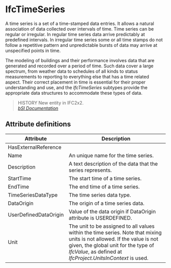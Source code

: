 IfcTimeSeries
=============
A time series is a set of a time-stamped data entries. It allows a natural
association of data collected over intervals of time. Time series can be
regular or irregular. In regular time series data arrive predictably at
predefined intervals. In irregular time series some or all time stamps do not
follow a repetitive pattern and unpredictable bursts of data may arrive at
unspecified points in time.  
  
The modeling of buildings and their performance involves data that are
generated and recorded over a period of time. Such data cover a large
spectrum, from weather data to schedules of all kinds to status measurements
to reporting to everything else that has a time related aspect. Their correct
placement in time is essential for their proper understanding and use, and the
_IfcTimeSeries_ subtypes provide the appropriate data structures to
accommodate these types of data.  
  
> HISTORY  New entity in IFC2x2.  
[ _bSI
Documentation_](https://standards.buildingsmart.org/IFC/DEV/IFC4_2/FINAL/HTML/schema/ifcdatetimeresource/lexical/ifctimeseries.htm)


Attribute definitions
---------------------
| Attribute             | Description                                                                                                                                                                                                                    |
|-----------------------|--------------------------------------------------------------------------------------------------------------------------------------------------------------------------------------------------------------------------------|
| HasExternalReference  |                                                                                                                                                                                                                                |
| Name                  | An unique name for the time series.                                                                                                                                                                                            |
| Description           | A text description of the data that the series represents.                                                                                                                                                                     |
| StartTime             | The start time of a time series.                                                                                                                                                                                               |
| EndTime               | The end time of a time series.                                                                                                                                                                                                 |
| TimeSeriesDataType    | The time series data type.                                                                                                                                                                                                     |
| DataOrigin            | The origin of a time series data.                                                                                                                                                                                              |
| UserDefinedDataOrigin | Value of the data origin if DataOrigin attribute is USERDEFINED.                                                                                                                                                               |
| Unit                  | The unit to be assigned to all values within the time series. Note that mixing units is not allowed. If the value is not given, the global unit for the type of _IfcValue_, as defined at _IfcProject.UnitsInContext_ is used. |

